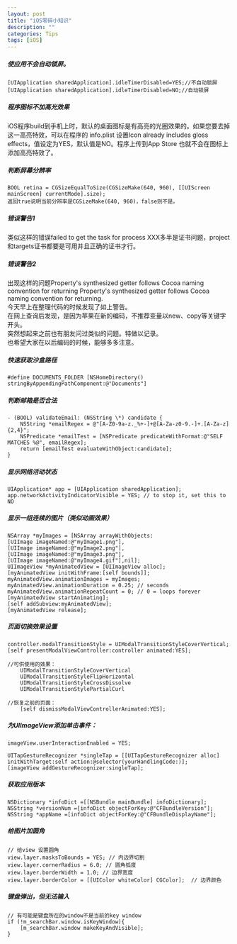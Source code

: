 ```yaml
---
layout: post
title: "iOS零碎小知识"
description: ""
categories: Tips
tags: [iOS]
---
```



##### 使应用不会自动锁屏。  

	[UIApplication sharedApplication].idleTimerDisabled=YES;//不自动锁屏
	[UIApplication sharedApplication].idleTimerDisabled=NO;//自动锁屏

##### 程序图标不加高光效果  

iOS程序build到手机上时，默认的桌面图标是有高亮的光圈效果的。如果您要去掉这一高亮特效，可以在程序的 info.plist 设置Icon already includes gloss effects，值设定为YES，默认值是NO。程序上传到App Store 也就不会在图标上添加高亮特效了。  


##### 判断屏幕分辨率  

	BOOL retina = CGSizeEqualToSize(CGSizeMake(640, 960), [[UIScreen mainScreen] currentMode].size);  
	返回true说明当前分辨率是CGSizeMake(640, 960)，false则不是。  


##### 错误警告1

类似这样的错误failed to get the task for process XXX多半是证书问题，project和targets证书都要是可用并且正确的证书才行。

##### 错误警告2  
出现这样的问题Property's synthesized getter follows Cocoa naming convention for returning Property's synthesized getter follows Cocoa naming convention for returning.  
今天早上在整理代码的时候发现了如上警告。  
在网上查询后发现，是因为苹果在新的编码，不推荐变量以new、copy等关键字开头。  
突然想起来之前也有朋友问过类似的问题。特做以记录。  
也希望大家在以后编码的时候，能够多多注意。  

##### 快速获取沙盒路径  

	#define DOCUMENTS_FOLDER [NSHomeDirectory() stringByAppendingPathComponent:@"Documents"]  

##### 判断邮箱是否合法  

	- (BOOL) validateEmail: (NSString \*) candidate {
		NSString *emailRegex = @"[A-Z0-9a-z._%+-]+@[A-Za-z0-9.-]+.[A-Za-z]{2,4}";
		NSPredicate *emailTest = [NSPredicate predicateWithFormat:@"SELF MATCHES %@", emailRegex];
		return [emailTest evaluateWithObject:candidate];
	}    

##### 显示网络活动状态  

	UIApplication* app = [UIApplication sharedApplication];  
	app.networkActivityIndicatorVisible = YES; // to stop it, set this to NO  


##### 显示一组连续的图片（类似动画效果）  

	NSArray *myImages = [NSArray arrayWithObjects:
	[UIImage imageNamed:@"myImage1.png"],
	[UIImage imageNamed:@"myImage2.png"],
	[UIImage imageNamed:@"myImage3.png"],
	[UIImage imageNamed:@"myImage4.gif"],nil];  
	UIImageView *myAnimatedView = [UIImageView alloc];
	[myAnimatedView initWithFrame:[self bounds]];  
	myAnimatedView.animationImages = myImages;  
	myAnimatedView.animationDuration = 0.25; // seconds  
	myAnimatedView.animationRepeatCount = 0; // 0 = loops forever  
	[myAnimatedView startAnimating];  
	[self addSubview:myAnimatedView];  
	[myAnimatedView release];  

##### 页面切换效果设置

	controller.modalTransitionStyle = UIModalTransitionStyleCoverVertical;
	[self presentModalViewController:controller animated:YES];

	//可供使用的效果：  	
		UIModalTransitionStyleCoverVertical
		UIModalTransitionStyleFlipHorizontal
		UIModalTransitionStyleCrossDissolve
		UIModalTransitionStylePartialCurl

	//恢复之前的页面：  
		[self dismissModalViewControllerAnimated:YES];


##### 为UIImageView添加单击事件：  

	imageView.userInteractionEnabled = YES;  

	UITapGestureRecognizer *singleTap = [[UITapGestureRecognizer alloc] initWithTarget:self action:@selector(yourHandlingCode:)];
	[imageView addGestureRecognizer:singleTap];  

##### 获取应用版本  

	NSDictionary *infoDict =[[NSBundle mainBundle] infoDictionary];  
	NSString *versionNum =[infoDict objectForKey:@"CFBundleVersion"];  
	NSString *appName =[infoDict objectForKey:@"CFBundleDisplayName"];    

##### 给图片加圆角

	// 给view 设置圆角
    view.layer.masksToBounds = YES; // 内边界切割
    view.layer.cornerRadius = 6.0; // 圆角弧度
    view.layer.borderWidth = 1.0; // 边界宽度
    view.layer.borderColor = [[UIColor whiteColor] CGColor];  // 边界颜色

##### 键盘弹出，但无法输入
	// 有可能是键盘所在的window不是当前的key window
	if (!m_searchBar.window.isKeyWindow){
        [m_searchBar.window makeKeyAndVisible];
    }
